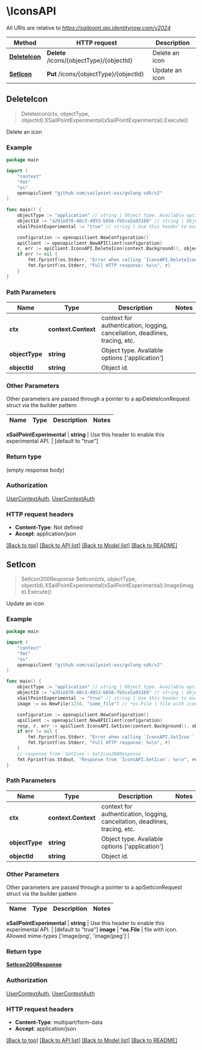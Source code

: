 # \IconsAPI

All URIs are relative to *https://sailpoint.api.identitynow.com/v2024*

Method | HTTP request | Description
------------- | ------------- | -------------
[**DeleteIcon**](IconsAPI.md#DeleteIcon) | **Delete** /icons/{objectType}/{objectId} | Delete an icon
[**SetIcon**](IconsAPI.md#SetIcon) | **Put** /icons/{objectType}/{objectId} | Update an icon



## DeleteIcon

> DeleteIcon(ctx, objectType, objectId).XSailPointExperimental(xSailPointExperimental).Execute()

Delete an icon



### Example

```go
package main

import (
	"context"
	"fmt"
	"os"
	openapiclient "github.com/sailpoint-oss/golang-sdk/v2"
)

func main() {
	objectType := "application" // string | Object type. Available options ['application']
	objectId := "a291e870-48c3-4953-b656-fb5ce2a93169" // string | Object id.
	xSailPointExperimental := "true" // string | Use this header to enable this experimental API. (default to "true")

	configuration := openapiclient.NewConfiguration()
	apiClient := openapiclient.NewAPIClient(configuration)
	r, err := apiClient.IconsAPI.DeleteIcon(context.Background(), objectType, objectId).XSailPointExperimental(xSailPointExperimental).Execute()
	if err != nil {
		fmt.Fprintf(os.Stderr, "Error when calling `IconsAPI.DeleteIcon``: %v\n", err)
		fmt.Fprintf(os.Stderr, "Full HTTP response: %v\n", r)
	}
}
```

### Path Parameters


Name | Type | Description  | Notes
------------- | ------------- | ------------- | -------------
**ctx** | **context.Context** | context for authentication, logging, cancellation, deadlines, tracing, etc.
**objectType** | **string** | Object type. Available options [&#39;application&#39;] | 
**objectId** | **string** | Object id. | 

### Other Parameters

Other parameters are passed through a pointer to a apiDeleteIconRequest struct via the builder pattern


Name | Type | Description  | Notes
------------- | ------------- | ------------- | -------------


 **xSailPointExperimental** | **string** | Use this header to enable this experimental API. | [default to &quot;true&quot;]

### Return type

 (empty response body)

### Authorization

[UserContextAuth](../README.md#UserContextAuth), [UserContextAuth](../README.md#UserContextAuth)

### HTTP request headers

- **Content-Type**: Not defined
- **Accept**: application/json

[[Back to top]](#) [[Back to API list]](../README.md#documentation-for-api-endpoints)
[[Back to Model list]](../README.md#documentation-for-models)
[[Back to README]](../README.md)


## SetIcon

> SetIcon200Response SetIcon(ctx, objectType, objectId).XSailPointExperimental(xSailPointExperimental).Image(image).Execute()

Update an icon



### Example

```go
package main

import (
	"context"
	"fmt"
	"os"
	openapiclient "github.com/sailpoint-oss/golang-sdk/v2"
)

func main() {
	objectType := "application" // string | Object type. Available options ['application']
	objectId := "a291e870-48c3-4953-b656-fb5ce2a93169" // string | Object id.
	xSailPointExperimental := "true" // string | Use this header to enable this experimental API. (default to "true")
	image := os.NewFile(1234, "some_file") // *os.File | file with icon. Allowed mime-types ['image/png', 'image/jpeg']

	configuration := openapiclient.NewConfiguration()
	apiClient := openapiclient.NewAPIClient(configuration)
	resp, r, err := apiClient.IconsAPI.SetIcon(context.Background(), objectType, objectId).XSailPointExperimental(xSailPointExperimental).Image(image).Execute()
	if err != nil {
		fmt.Fprintf(os.Stderr, "Error when calling `IconsAPI.SetIcon``: %v\n", err)
		fmt.Fprintf(os.Stderr, "Full HTTP response: %v\n", r)
	}
	// response from `SetIcon`: SetIcon200Response
	fmt.Fprintf(os.Stdout, "Response from `IconsAPI.SetIcon`: %v\n", resp)
}
```

### Path Parameters


Name | Type | Description  | Notes
------------- | ------------- | ------------- | -------------
**ctx** | **context.Context** | context for authentication, logging, cancellation, deadlines, tracing, etc.
**objectType** | **string** | Object type. Available options [&#39;application&#39;] | 
**objectId** | **string** | Object id. | 

### Other Parameters

Other parameters are passed through a pointer to a apiSetIconRequest struct via the builder pattern


Name | Type | Description  | Notes
------------- | ------------- | ------------- | -------------


 **xSailPointExperimental** | **string** | Use this header to enable this experimental API. | [default to &quot;true&quot;]
 **image** | ***os.File** | file with icon. Allowed mime-types [&#39;image/png&#39;, &#39;image/jpeg&#39;] | 

### Return type

[**SetIcon200Response**](SetIcon200Response.md)

### Authorization

[UserContextAuth](../README.md#UserContextAuth), [UserContextAuth](../README.md#UserContextAuth)

### HTTP request headers

- **Content-Type**: multipart/form-data
- **Accept**: application/json

[[Back to top]](#) [[Back to API list]](../README.md#documentation-for-api-endpoints)
[[Back to Model list]](../README.md#documentation-for-models)
[[Back to README]](../README.md)

